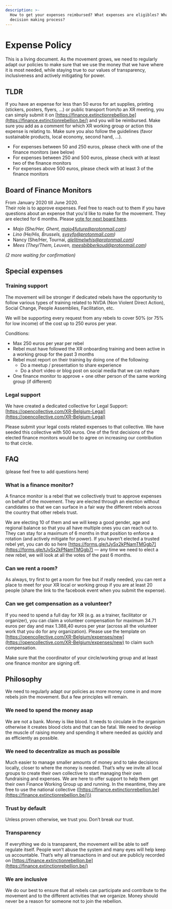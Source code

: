 ```yaml
---
description: >-
  How to get your expenses reimbursed? What expenses are eligibles? What's the
  decision making process?
---
```


# Expense Policy

This is a living document. As the movement grows, we need to regularly adapt our policies to make sure that we use the money that we have where it is most needed, while staying true to our values of transparency, inclusiveness and actively mitigating for power.

## TLDR

If you have an expense for less than 50 euros for art supplies, printing \(stickers, posters, flyers, …\) or public transport from/to an XR meeting, you can simply submit it on [https://finance.extinctionrebellion.be](https://finance.extinctionrebellion.be/) and you will be reimbursed. Make sure you add as a comment for which XR working group or action this expense is relating to. Make sure you also follow the guidelines \(favor sustainable products, local economy, second hand, …\).

* For expenses between 50 and 250 euros, please check with one of the finance monitors \(see below\)
* For expenses between 250 and 500 euros, please check with at least two of the finance monitors
* For expenses above 500 euros, please check with at least 3 of the finance monitors

## Board of Finance Monitors

From January 2020 till June 2020.  
Their role is to approve expenses. Feel free to reach out to them if you have questions about an expense that you'd like to make for the movement. They are elected for 6 months. Please [vote for next board here](https://forms.gle/tJySx2kPNamTMGgb7). 

* _Majo \(She/Her, Ghent,_ [_majo4future@protonmail.com_](mailto:majo4future@protonmail.com)_\)_
* _Lino \(He/His, Brussels,_ [_sysyfo@protonmail.com_](mailto:sysyfo@protonmail.com)_\)_
* Nancy \(She/Her, Tournai, [_alelitmelwhis@protonmail.com_](mailto:alelitmelwhis@protonmail.com)_\)_
* _Mees \(They/Them, Leuven,_ [_meesbibberkoud@protonmail.com_](mailto:meesbibberkoud@protonmail.com)_\)_

_\(2 more waiting for confirmation\)_

## Special expenses

### Training support

The movement will be stronger if dedicated rebels have the opportunity to follow various types of training related to NVDA \(Non Violent Direct Action\), Social Change, People Assemblies, Facilitation, etc.

We will be supporting every request from any rebels to cover 50% \(or 75% for low income\) of the cost up to 250 euros per year.

Conditions:

* Max 250 euros per year per rebel
* Rebel must have followed the XR onboarding training and been active in a working group for the past 3 months
* Rebel must report on their training by doing one of the following:
  * Do a meetup / presentation to share experience
  * Do a short video or blog post on social media that we can reshare
* One finance monitor to approve + one other person of the same working group \(if different\)

### Legal support

We have created a dedicated collective for Legal Support: [https://opencollective.com/XR-Belgium-Legal](https://opencollective.com/XR-Belgium-Legal)

Please submit your legal costs related expenses to that collective. We have seeded this collective with 500 euros. One of the first decisions of the elected finance monitors would be to agree on increasing our contribution to that circle.

## FAQ

\(please feel free to add questions here\)

### What is a finance monitor?

A finance monitor is a rebel that we collectively trust to approve expenses on behalf of the movement. They are elected through an election without candidates so that we can surface in a fair way the different rebels across the country that other rebels trust.

We are electing 10 of them and we will keep a good gender, age and regional balance so that you all have multiple ones you can reach out to. They can stay for a maximum of 6 months in that position to enforce a rotation \(and actively mitigate for power\). If you haven’t elected a trusted rebel yet, you can do so here [https://forms.gle/tJySx2kPNamTMGgb7](https://forms.gle/tJySx2kPNamTMGgb7) — any time we need to elect a new rebel, we will look at all the votes of the past 6 months.

### Can we rent a room?

As always, try first to get a room for free but if really needed, you can rent a place to meet for your XR local or working group if you are at least 20 people \(share the link to the facebook event when you submit the expense\).

### Can we get compensation as a volunteer?

If you need to spend a full day for XR \(e.g. as a trainer, facilitator or organizer\), you can claim a volunteer compensation for maximum 34.71 euros per day and max 1.388,40 euros per year \(across all the volunteer work that you do for any organization\). Please use the template on [https://opencollective.com/XR-Belgium/expenses/new](https://opencollective.com/XR-Belgium/expenses/new) to claim such compensation.

Make sure that the coordinator of your circle/working group and at least one finance monitor are signing off.

## Philosophy

We need to regularly adapt our policies as more money come in and more rebels join the movement. But a few principles will remain.

### We need to spend the money asap

We are not a bank. Money is like blood. It needs to circulate in the organism otherwise it creates blood clots and that can be fatal. We need to develop the muscle of raising money and spending it where needed as quickly and as efficiently as possible.

### We need to decentralize as much as possible

Much easier to manage smaller amounts of money and to take decisions locally, closer to where the money is needed. That’s why we invite all local groups to create their own collective to start managing their own fundraising and expenses. We are here to offer support to help them get their own Finance Working Group up and running. In the meantime, they are free to use the national collective \([https://finance.extinctionrebellion.be](https://finance.extinctionrebellion.be/)\)

### Trust by default

Unless proven otherwise, we trust you. Don’t break our trust.

### Transparency

If everything we do is transparent, the movement will be able to self regulate itself. People won’t abuse the system and many eyes will help keep us accountable. That’s why all transactions in and out are publicly recorded on [https://finance.extinctionrebellion.be](https://finance.extinctionrebellion.be/)

### We are inclusive

We do our best to ensure that all rebels can participate and contribute to the movement and to the different activities that we organize. Money should never be a reason for someone not to join the rebellion.


